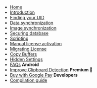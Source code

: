 <!-- TODO: Change this later -->

- [Home](/)
- [Introduction](introduction)
- [Finding your UID](uid)
- [Data synchronization](sync)
- [Image synchronization](sync-image)
- [Securing database](protect)
- [Scripting](scripting)
- [Manual license activation](activation)
- [Migrating License](migrating)
- [Copy Buffers](buffers)
- [Hidden Settings](hidden)
- [FAQs](faq)
  **Android**
- [Improve Clipboard Detection](android-detection)
  **Premium 👑**
- [Buy with Google Pay](gpay)
  **Developers**
- [Compilation guide](compile)

<!--
**Test Pages (will be removed)**


- [Introduction](wiki/Introduction.md)
- [Finding your UID](wiki/Finding-your-Unique-Id.md)
- [Data synchronization](wiki/Data-Synchronization.md)
- [Image synchronization](wiki/Enable-Image-synchronization.md)
- [Securing database](wiki/Using-secure-database.md)
- [Scripting](wiki/Scripting.md)
- [Manual license activation](wiki/Manual-License-Activation.md)
- [Migrating License](wiki/Migrating-License.md)
- [Copy Buffers](wiki/Copy-Buffers.md)
- [Hidden Settings](wiki/Hidden-Settings.md)
- [FAQs](wiki/FAQs.md)
  **Android**
- [Improve Clipboard Detection](wiki/Improve-Clipboard-Detection.md)
  **Developers**
- [Compilation guide](wiki/Compilation-guide.md) -->
